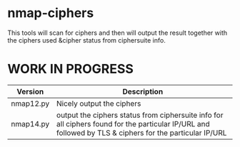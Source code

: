 # nmap-ciphers
This tools will scan for ciphers and then will output the result together with the ciphers used &amp;cipher status from ciphersuite info.

# WORK IN PROGRESS

| Version | Description |
|---------|-------------|
|nmap12.py|Nicely output the ciphers|
|nmap14.py|output the ciphers status from ciphersuite info for all ciphers found for the particular IP/URL and followed by TLS & ciphers for the particular IP/URL|



